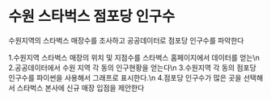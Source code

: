 # 수원 스타벅스 점포당 인구수
수원지역의 스타벅스 매장수를 조사하고 공공데이터로 점포당 인구수를 파악한다

1.수원지역 스타벅스 매장의 위치 및 지점수를 스타벅스 홈페이지에서 데이터를 얻는\n
2.공공데이터에서 수원 지역 각 동의 인구현황을 얻는다\n
3.수원지역 각 동의 점포당 인구수를 파이썬을 사용해서 그래프로 표시한다.\n
4.점포당 인구수가 많은 곳을 선택해서 스타벅스 본사에 신규 매장 입점을 제안한다

